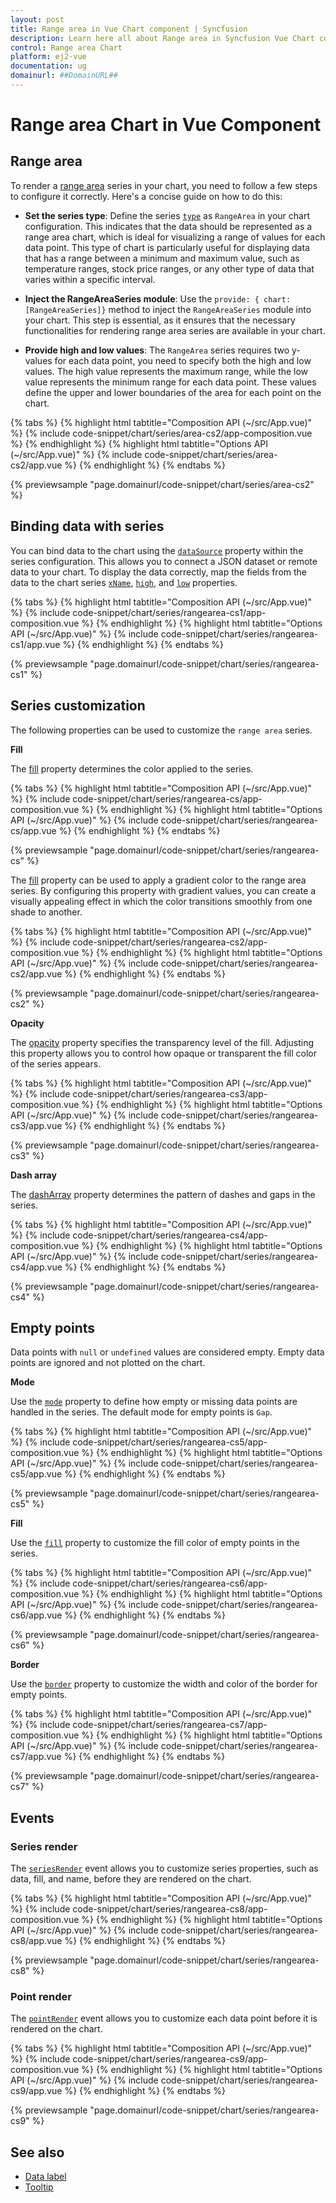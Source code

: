 ```yaml
---
layout: post
title: Range area in Vue Chart component | Syncfusion
description: Learn here all about Range area in Syncfusion Vue Chart component of Syncfusion Essential JS 2 and more.
control: Range area Chart
platform: ej2-vue
documentation: ug
domainurl: ##DomainURL##
---
```


# Range area Chart in Vue Component

## Range area

To render a [range area](https://www.syncfusion.com/vue-components/vue-charts/chart-types/range-area-chart) series in your chart, you need to follow a few steps to configure it correctly. Here's a concise guide on how to do this:
 
* **Set the series type**: Define the series [`type`](https://ej2.syncfusion.com/vue/documentation/api/chart/series/#type) as `RangeArea` in your chart configuration. This indicates that the data should be represented as a range area chart, which is ideal for visualizing a range of values for each data point. This type of chart is particularly useful for displaying data that has a range between a minimum and maximum value, such as temperature ranges, stock price ranges, or any other type of data that varies within a specific interval.

* **Inject the RangeAreaSeries module**: Use the `provide: { chart: [RangeAreaSeries]}` method to inject the `RangeAreaSeries` module into your chart. This step is essential, as it ensures that the necessary functionalities for rendering range area series are available in your chart.

* **Provide high and low values**: The `RangeArea` series requires two y-values for each data point, you need to specify both the high and low values. The high value represents the maximum range, while the low value represents the minimum range for each data point. These values define the upper and lower boundaries of the area for each point on the chart.

{% tabs %}
{% highlight html tabtitle="Composition API (~/src/App.vue)" %}
{% include code-snippet/chart/series/area-cs2/app-composition.vue %}
{% endhighlight %}
{% highlight html tabtitle="Options API (~/src/App.vue)" %}
{% include code-snippet/chart/series/area-cs2/app.vue %}
{% endhighlight %}
{% endtabs %}
        
{% previewsample "page.domainurl/code-snippet/chart/series/area-cs2" %}

## Binding data with series

You can bind data to the chart using the [`dataSource`](https://ej2.syncfusion.com/vue/documentation/api/chart/series/#datasource) property within the series configuration. This allows you to connect a JSON dataset or remote data to your chart. To display the data correctly, map the fields from the data to the chart series [`xName`](https://ej2.syncfusion.com/vue/documentation/api/chart/series/#xname), [`high`](https://ej2.syncfusion.com/vue/documentation/api/chart/series/#high), and [`low`](https://ej2.syncfusion.com/vue/documentation/api/chart/series/#low) properties.

{% tabs %}
{% highlight html tabtitle="Composition API (~/src/App.vue)" %}
{% include code-snippet/chart/series/rangearea-cs1/app-composition.vue %}
{% endhighlight %}
{% highlight html tabtitle="Options API (~/src/App.vue)" %}
{% include code-snippet/chart/series/rangearea-cs1/app.vue %}
{% endhighlight %}
{% endtabs %}
        
{% previewsample "page.domainurl/code-snippet/chart/series/rangearea-cs1" %}

## Series customization

The following properties can be used to customize the `range area` series.

**Fill**

The [fill](https://ej2.syncfusion.com/vue/documentation/api/chart/series/#fill) property determines the color applied to the series.

{% tabs %}
{% highlight html tabtitle="Composition API (~/src/App.vue)" %}
{% include code-snippet/chart/series/rangearea-cs/app-composition.vue %}
{% endhighlight %}
{% highlight html tabtitle="Options API (~/src/App.vue)" %}
{% include code-snippet/chart/series/rangearea-cs/app.vue %}
{% endhighlight %}
{% endtabs %}
        
{% previewsample "page.domainurl/code-snippet/chart/series/rangearea-cs" %}

The [fill](https://ej2.syncfusion.com/vue/documentation/api/chart/series/#fill) property can be used to apply a gradient color to the range area series. By configuring this property with gradient values, you can create a visually appealing effect in which the color transitions smoothly from one shade to another.

{% tabs %}
{% highlight html tabtitle="Composition API (~/src/App.vue)" %}
{% include code-snippet/chart/series/rangearea-cs2/app-composition.vue %}
{% endhighlight %}
{% highlight html tabtitle="Options API (~/src/App.vue)" %}
{% include code-snippet/chart/series/rangearea-cs2/app.vue %}
{% endhighlight %}
{% endtabs %}
        
{% previewsample "page.domainurl/code-snippet/chart/series/rangearea-cs2" %}

**Opacity**

The [opacity](https://ej2.syncfusion.com/vue/documentation/api/chart/series/#opacity) property specifies the transparency level of the fill. Adjusting this property allows you to control how opaque or transparent the fill color of the series appears.

{% tabs %}
{% highlight html tabtitle="Composition API (~/src/App.vue)" %}
{% include code-snippet/chart/series/rangearea-cs3/app-composition.vue %}
{% endhighlight %}
{% highlight html tabtitle="Options API (~/src/App.vue)" %}
{% include code-snippet/chart/series/rangearea-cs3/app.vue %}
{% endhighlight %}
{% endtabs %}
        
{% previewsample "page.domainurl/code-snippet/chart/series/rangearea-cs3" %}

**Dash array**

The [dashArray](https://ej2.syncfusion.com/vue/documentation/api/chart/series/#dasharray) property determines the pattern of dashes and gaps in the series.

{% tabs %}
{% highlight html tabtitle="Composition API (~/src/App.vue)" %}
{% include code-snippet/chart/series/rangearea-cs4/app-composition.vue %}
{% endhighlight %}
{% highlight html tabtitle="Options API (~/src/App.vue)" %}
{% include code-snippet/chart/series/rangearea-cs4/app.vue %}
{% endhighlight %}
{% endtabs %}
        
{% previewsample "page.domainurl/code-snippet/chart/series/rangearea-cs4" %}

## Empty points

Data points with `null` or `undefined` values are considered empty. Empty data points are ignored and not plotted on the chart.

**Mode**

Use the [`mode`](https://ej2.syncfusion.com/vue/documentation/api/chart/emptyPointSettings/#mode) property to define how empty or missing data points are handled in the series. The default mode for empty points is `Gap`.

{% tabs %}
{% highlight html tabtitle="Composition API (~/src/App.vue)" %}
{% include code-snippet/chart/series/rangearea-cs5/app-composition.vue %}
{% endhighlight %}
{% highlight html tabtitle="Options API (~/src/App.vue)" %}
{% include code-snippet/chart/series/rangearea-cs5/app.vue %}
{% endhighlight %}
{% endtabs %}
        
{% previewsample "page.domainurl/code-snippet/chart/series/rangearea-cs5" %}

**Fill**

Use the [`fill`](https://ej2.syncfusion.com/vue/documentation/api/chart/emptyPointSettings/#fill) property to customize the fill color of empty points in the series.

{% tabs %}
{% highlight html tabtitle="Composition API (~/src/App.vue)" %}
{% include code-snippet/chart/series/rangearea-cs6/app-composition.vue %}
{% endhighlight %}
{% highlight html tabtitle="Options API (~/src/App.vue)" %}
{% include code-snippet/chart/series/rangearea-cs6/app.vue %}
{% endhighlight %}
{% endtabs %}
        
{% previewsample "page.domainurl/code-snippet/chart/series/rangearea-cs6" %}

**Border**

Use the [`border`](https://ej2.syncfusion.com/vue/documentation/api/chart/emptyPointSettings/#border) property to customize the width and color of the border for empty points.

{% tabs %}
{% highlight html tabtitle="Composition API (~/src/App.vue)" %}
{% include code-snippet/chart/series/rangearea-cs7/app-composition.vue %}
{% endhighlight %}
{% highlight html tabtitle="Options API (~/src/App.vue)" %}
{% include code-snippet/chart/series/rangearea-cs7/app.vue %}
{% endhighlight %}
{% endtabs %}
        
{% previewsample "page.domainurl/code-snippet/chart/series/rangearea-cs7" %}

## Events

### Series render

The [`seriesRender`](https://ej2.syncfusion.com/vue/documentation/api/chart#seriesrender) event allows you to customize series properties, such as data, fill, and name, before they are rendered on the chart.

{% tabs %}
{% highlight html tabtitle="Composition API (~/src/App.vue)" %}
{% include code-snippet/chart/series/rangearea-cs8/app-composition.vue %}
{% endhighlight %}
{% highlight html tabtitle="Options API (~/src/App.vue)" %}
{% include code-snippet/chart/series/rangearea-cs8/app.vue %}
{% endhighlight %}
{% endtabs %}
        
{% previewsample "page.domainurl/code-snippet/chart/series/rangearea-cs8" %}

### Point render

The [`pointRender`](https://ej2.syncfusion.com/vue/documentation/api/chart#pointrender) event allows you to customize each data point before it is rendered on the chart.

{% tabs %}
{% highlight html tabtitle="Composition API (~/src/App.vue)" %}
{% include code-snippet/chart/series/rangearea-cs9/app-composition.vue %}
{% endhighlight %}
{% highlight html tabtitle="Options API (~/src/App.vue)" %}
{% include code-snippet/chart/series/rangearea-cs9/app.vue %}
{% endhighlight %}
{% endtabs %}
        
{% previewsample "page.domainurl/code-snippet/chart/series/rangearea-cs9" %}

## See also

* [Data label](../data-labels/)
* [Tooltip](../tool-tip/)